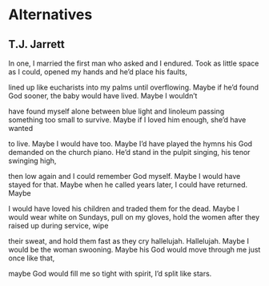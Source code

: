 # Alternatives
## T.J. Jarrett
In one, I married the first man who asked and
I endured. Took as little space as I could,
opened my hands and he’d place his faults,

lined up like eucharists into my palms until
overflowing. Maybe if he’d found God sooner,
the baby would have lived. Maybe I wouldn’t

have found myself alone between blue light and
linoleum passing something too small to survive.
Maybe if I loved him enough, she’d have wanted

to live. Maybe I would have too. Maybe I’d have played
the hymns his God demanded on the church piano.
He’d stand in the pulpit singing, his tenor swinging high,

then low again and I could remember God myself.
Maybe I would have stayed for that. Maybe when
he called years later, I could have returned. Maybe

I would have loved his children and traded them for the dead.
Maybe I would wear white on Sundays, pull on my gloves,
hold the women after they raised up during service, wipe

their sweat, and hold them fast as they cry hallelujah.
Hallelujah. Maybe I would be the woman swooning.
Maybe his God would move through me just once like that,

maybe God would fill me so tight with spirit, I’d split like stars.